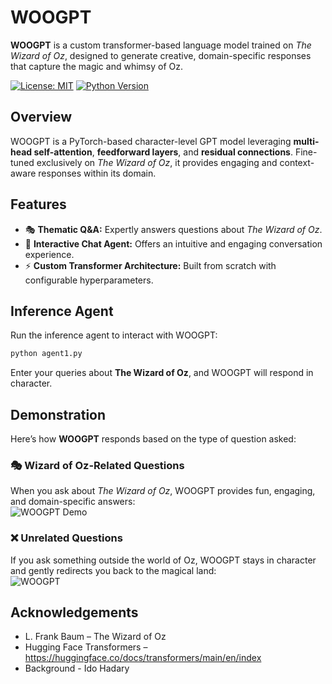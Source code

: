 # WOOGPT  

**WOOGPT** is a custom transformer-based language model trained on *The Wizard of Oz*, designed to generate creative, domain-specific responses that capture the magic and whimsy of Oz.  

[![License: MIT](https://img.shields.io/badge/License-MIT-yellow.svg)](https://opensource.org/licenses/MIT)  [![Python Version](https://img.shields.io/badge/Python-3.8%2B-blue.svg)](https://www.python.org/downloads/)  

## Overview  

WOOGPT is a PyTorch-based character-level GPT model leveraging **multi-head self-attention**, **feedforward layers**, and **residual connections**. Fine-tuned exclusively on *The Wizard of Oz*, it provides engaging and context-aware responses within its domain.  

## Features  

- 🎭 **Thematic Q&A:** Expertly answers questions about *The Wizard of Oz*.  
- 💬 **Interactive Chat Agent:** Offers an intuitive and engaging conversation experience.  
- ⚡ **Custom Transformer Architecture:** Built from scratch with configurable hyperparameters.  
 

## Inference Agent  

Run the inference agent to interact with WOOGPT:  

```bash
python agent1.py
```
Enter your queries about **The Wizard of Oz**, and WOOGPT will respond in character.

## Demonstration

Here’s how **WOOGPT** responds based on the type of question asked:

### 🎭 Wizard of Oz-Related Questions  
When you ask about *The Wizard of Oz*, WOOGPT provides fun, engaging, and domain-specific answers:  
![WOOGPT Demo](assets/clip1.gif)  

### ❌ Unrelated Questions  
If you ask something outside the world of Oz, WOOGPT stays in character and gently redirects you back to the magical land:  
![WOOGPT](assets/clip2.gif) 


## Acknowledgements
* L. Frank Baum – The Wizard of Oz
* Hugging Face Transformers – https://huggingface.co/docs/transformers/main/en/index
* Background - Ido Hadary